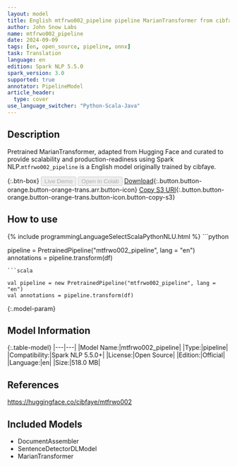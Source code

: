 ```yaml
---
layout: model
title: English mtfrwo002_pipeline pipeline MarianTransformer from cibfaye
author: John Snow Labs
name: mtfrwo002_pipeline
date: 2024-09-09
tags: [en, open_source, pipeline, onnx]
task: Translation
language: en
edition: Spark NLP 5.5.0
spark_version: 3.0
supported: true
annotator: PipelineModel
article_header:
  type: cover
use_language_switcher: "Python-Scala-Java"
---
```


## Description

Pretrained MarianTransformer, adapted from Hugging Face and curated to provide scalability and production-readiness using Spark NLP.`mtfrwo002_pipeline` is a English model originally trained by cibfaye.

{:.btn-box}
<button class="button button-orange" disabled>Live Demo</button>
<button class="button button-orange" disabled>Open in Colab</button>
[Download](https://s3.amazonaws.com/auxdata.johnsnowlabs.com/public/models/mtfrwo002_pipeline_en_5.5.0_3.0_1725863807036.zip){:.button.button-orange.button-orange-trans.arr.button-icon}
[Copy S3 URI](s3://auxdata.johnsnowlabs.com/public/models/mtfrwo002_pipeline_en_5.5.0_3.0_1725863807036.zip){:.button.button-orange.button-orange-trans.button-icon.button-copy-s3}

## How to use



<div class="tabs-box" markdown="1">
{% include programmingLanguageSelectScalaPythonNLU.html %}
```python

pipeline = PretrainedPipeline("mtfrwo002_pipeline", lang = "en")
annotations =  pipeline.transform(df)   

```
```scala

val pipeline = new PretrainedPipeline("mtfrwo002_pipeline", lang = "en")
val annotations = pipeline.transform(df)

```
</div>

{:.model-param}
## Model Information

{:.table-model}
|---|---|
|Model Name:|mtfrwo002_pipeline|
|Type:|pipeline|
|Compatibility:|Spark NLP 5.5.0+|
|License:|Open Source|
|Edition:|Official|
|Language:|en|
|Size:|518.0 MB|

## References

https://huggingface.co/cibfaye/mtfrwo002

## Included Models

- DocumentAssembler
- SentenceDetectorDLModel
- MarianTransformer